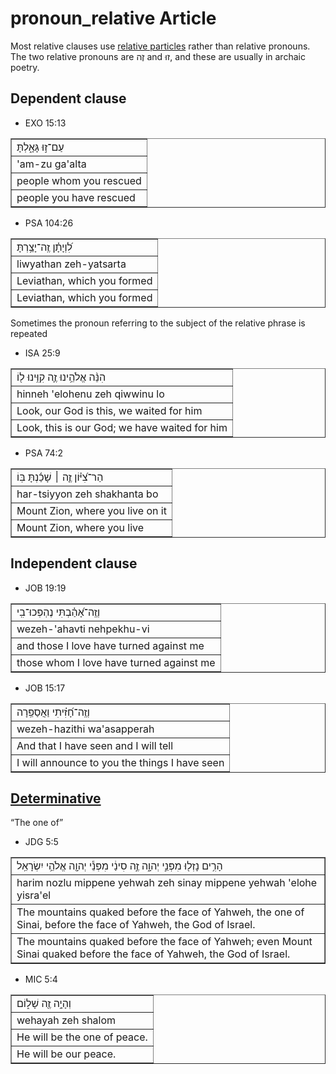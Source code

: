 # pronoun_relative Article
Most relative clauses use [relative particles](https://git.door43.org/Door43/en-uhg/src/master/content/particle_relative/02.md) rather than relative pronouns. The two relative pronouns are זֶה and זוּ, and these are usually in archaic poetry.


## Dependent clause

* EXO 15:13
<table border="1" class="docutils">
<colgroup>
<col width="100%" />
</colgroup>
<tbody valign="top">
<tr class="row-odd"><td>עַם־ז֣וּ גָּאָ֑לְתָּ</td>
</tr>
<tr class="row-even"><td>'am-zu ga'alta</td>
</tr>
<tr class="row-odd"><td>people whom you rescued</td>
</tr>
<tr class="row-even"><td>people you have rescued</td>
</tr>
</tbody>
</table>

* PSA 104:26
<table border="1" class="docutils">
<colgroup>
<col width="100%" />
</colgroup>
<tbody valign="top">
<tr class="row-odd"><td>לִ֝וְיָתָ֗ן זֶֽה־יָצַ֥רְתָּ</td>
</tr>
<tr class="row-even"><td>liwyathan zeh-yatsarta</td>
</tr>
<tr class="row-odd"><td>Leviathan, which you formed</td>
</tr>
<tr class="row-even"><td>Leviathan, which you formed</td>
</tr>
</tbody>
</table>

Sometimes the pronoun referring to the subject of the relative phrase is repeated

* ISA 25:9
<table border="1" class="docutils">
<colgroup>
<col width="100%" />
</colgroup>
<tbody valign="top">
<tr class="row-odd"><td>הִנֵּ֨ה אֱלֹהֵ֥ינוּ זֶ֛ה קִוִּ֥ינוּ ל֖וֹ</td>
</tr>
<tr class="row-even"><td>hinneh 'elohenu zeh qiwwinu lo</td>
</tr>
<tr class="row-odd"><td>Look, our God is this, we waited for him</td>
</tr>
<tr class="row-even"><td>Look, this is our God; we have waited for him</td>
</tr>
</tbody>
</table>

* PSA 74:2
<table border="1" class="docutils">
<colgroup>
<col width="100%" />
</colgroup>
<tbody valign="top">
<tr class="row-odd"><td>הַר־צִ֝יּ֗וֹן זֶ֤ה ׀ שָׁכַ֬נְתָּ בּֽוֹ</td>
</tr>
<tr class="row-even"><td>har-tsiyyon zeh shakhanta bo</td>
</tr>
<tr class="row-odd"><td>Mount Zion, where you live on it</td>
</tr>
<tr class="row-even"><td>Mount Zion, where you live</td>
</tr>
</tbody>
</table>

## Independent clause

* JOB 19:19
<table border="1" class="docutils">
<colgroup>
<col width="100%" />
</colgroup>
<tbody valign="top">
<tr class="row-odd"><td>וְזֶֽה־אָ֝הַ֗בְתִּי נֶהְפְּכוּ־בִֽי</td>
</tr>
<tr class="row-even"><td>wezeh-'ahavti nehpekhu-vi</td>
</tr>
<tr class="row-odd"><td>and those I love have turned against me</td>
</tr>
<tr class="row-even"><td>those whom I love have turned against me</td>
</tr>
</tbody>
</table>

* JOB 15:17
<table border="1" class="docutils">
<colgroup>
<col width="100%" />
</colgroup>
<tbody valign="top">
<tr class="row-odd"><td>וְזֶֽה־חָ֝זִ֗יתִי וַאֲסַפֵּֽרָה</td>
</tr>
<tr class="row-even"><td>wezeh-hazithi wa'asapperah</td>
</tr>
<tr class="row-odd"><td>And that I have seen and I will tell</td>
</tr>
<tr class="row-even"><td>I will announce to you the things I have seen</td>
</tr>
</tbody>
</table>

## [Determinative](https://git.door43.org/Door43/en-uhg/src/master/content/state_determined/02.md)

“The one of”

* JDG 5:5
<table border="1" class="docutils">
<colgroup>
<col width="100%" />
</colgroup>
<tbody valign="top">
<tr class="row-odd"><td>הָרִ֥ים נָזְל֖וּ מִפְּנֵ֣י יְהוָ֑ה זֶ֣ה סִינַ֔י מִפְּנֵ֕י יְהוָ֖ה אֱלֹהֵ֥י יִשְׂרָאֵֽל</td>
</tr>
<tr class="row-even"><td>harim nozlu mippene yehwah zeh sinay mippene yehwah 'elohe yisra'el</td>
</tr>
<tr class="row-odd"><td>The mountains quaked before the face of Yahweh, the one of Sinai, before the face of Yahweh, the God of Israel.</td>
</tr>
<tr class="row-even"><td>The mountains quaked before the face of Yahweh; even Mount Sinai quaked before the face of Yahweh, the God of Israel.</td>
</tr>
</tbody>
</table>

* MIC 5:4
<table border="1" class="docutils">
<colgroup>
<col width="100%" />
</colgroup>
<tbody valign="top">
<tr class="row-odd"><td>וְהָיָ֥ה זֶ֖ה שָׁל֑וֹם</td>
</tr>
<tr class="row-even"><td>wehayah zeh shalom</td>
</tr>
<tr class="row-odd"><td>He will be the one of peace.</td>
</tr>
<tr class="row-even"><td>He will be our peace.</td>
</tr>
</tbody>
</table>
